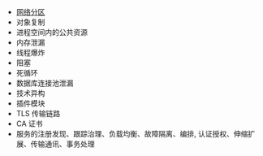 * [网络分区]()
* 对象复制
* 进程空间内的公共资源
* 内存泄漏
* 线程爆炸
* 阻塞
* 死循环
* 数据库连接池泄漏
* 技术异构
* 插件模块
* TLS 传输链路
*  CA 证书
* 服务的注册发现、跟踪治理、负载均衡、故障隔离、编排, 认证授权、伸缩扩展、传输通讯、事务处理
